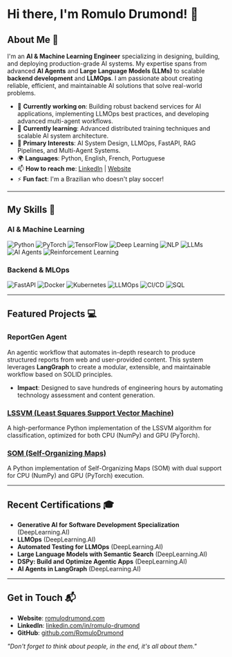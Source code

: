 # Hi there, I'm Romulo Drumond! 👋

## About Me 🚀

I'm an **AI & Machine Learning Engineer** specializing in designing, building, and deploying production-grade AI systems. My expertise spans from advanced **AI Agents** and **Large Language Models (LLMs)** to scalable **backend development** and **LLMOps**. I am passionate about creating reliable, efficient, and maintainable AI solutions that solve real-world problems.

- 🔭 **Currently working on**: Building robust backend services for AI applications, implementing LLMOps best practices, and developing advanced multi-agent workflows.
- 🌱 **Currently learning**: Advanced distributed training techniques and scalable AI system architecture.
- 📌 **Primary Interests**: AI System Design, LLMOps, FastAPI, RAG Pipelines, and Multi-Agent Systems.
- 🌍 **Languages**: Python, English, French, Portuguese
- 📫 **How to reach me**: [LinkedIn](https://www.linkedin.com/in/romulo-drumond/) | [Website](https://romulodrumond.com/)
- ⚡ **Fun fact**: I'm a Brazilian who doesn't play soccer!

---

## My Skills 🧠

### AI & Machine Learning
![Python](https://img.shields.io/badge/-Python-3776AB?style=for-the-badge&logo=python&logoColor=white)
![PyTorch](https://img.shields.io/badge/-PyTorch-EE4C2C?style=for-the-badge&logo=pytorch&logoColor=white)
![TensorFlow](https://img.shields.io/badge/-TensorFlow-FF6F00?style=for-the-badge&logo=tensorflow&logoColor=white)
![Deep Learning](https://img.shields.io/badge/-Deep%20Learning-FF6F00?style=flat-square&logo=tensorflow&logoColor=white)
![NLP](https://img.shields.io/badge/-NLP-4EA94B?style=flat-square&logo=natural-language-processing&logoColor=white)
![LLMs](https://img.shields.io/badge/-LLMs-0081CB?style=for-the-badge&logo=openai&logoColor=white)
![AI Agents](https://img.shields.io/badge/-AI%20Agents-1C3C3C?style=for-the-badge&logo=langchain&logoColor=white)
![Reinforcement Learning](https://img.shields.io/badge/-Reinforcement%20Learning-0081CB?style=flat-square&logo=deepmind&logoColor=white)

### Backend & MLOps
![FastAPI](https://img.shields.io/badge/-FastAPI-009688?style=for-the-badge&logo=fastapi&logoColor=white)
![Docker](https://img.shields.io/badge/-Docker-2496ED?style=for-the-badge&logo=docker&logoColor=white)
![Kubernetes](https://img.shields.io/badge/-Kubernetes-326CE5?style=for-the-badge&logo=kubernetes&logoColor=white)
![LLMOps](https://img.shields.io/badge/-LLMOps-0081CB?style=for-the-badge&logo=openai&logoColor=white)
![CI/CD](https://img.shields.io/badge/-CI/CD-000000?style=for-the-badge&logo=githubactions&logoColor=white)
![SQL](https://img.shields.io/badge/-SQL-4479A1?style=for-the-badge&logo=postgresql&logoColor=white)


---

## Featured Projects 💻

### ReportGen Agent
An agentic workflow that automates in-depth research to produce structured reports from web and user-provided content. This system leverages **LangGraph** to create a modular, extensible, and maintainable workflow based on SOLID principles.
- **Impact**: Designed to save hundreds of engineering hours by automating technology assessment and content generation.

### [LSSVM (Least Squares Support Vector Machine)](https://github.com/RomuloDrumond/LSSVM)
A high-performance Python implementation of the LSSVM algorithm for classification, optimized for both CPU (NumPy) and GPU (PyTorch).

### [SOM (Self-Organizing Maps)](https://github.com/RomuloDrumond/SOM)
A Python implementation of Self-Organizing Maps (SOM) with dual support for CPU (NumPy) and GPU (PyTorch) execution.

---

## Recent Certifications 🎓

- **Generative AI for Software Development Specialization** (DeepLearning.AI)
- **LLMOps** (DeepLearning.AI)
- **Automated Testing for LLMOps** (DeepLearning.AI)
- **Large Language Models with Semantic Search** (DeepLearning.AI)
- **DSPy: Build and Optimize Agentic Apps** (DeepLearning.AI)
- **AI Agents in LangGraph** (DeepLearning.AI)

---

## Get in Touch 📬

- **Website**: [romulodrumond.com](https://romulodrumond.com/)
- **LinkedIn**: [linkedin.com/in/romulo-drumond](https://www.linkedin.com/in/romulo-drumond/)
- **GitHub**: [github.com/RomuloDrumond](https://github.com/RomuloDrumond)

*"Don't forget to think about people, in the end, it's all about them."*
